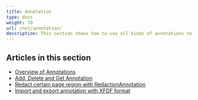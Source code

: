 ```yaml
---
title: Annotation
type: docs
weight: 70
url: /net/annotation/
description: This section shows how to use all kinds of annotations to your PDF file with the Aspose.PDF library.
---
```


## Articles in this section

- [Overview of Annotations](/pdf/net/overview-of-annotations/)
- [Add, Delete and Get Annotation](/pdf/net/add-delete-and-get-annotation/)
- [Redact certain page region with RedactionAnnotation](/pdf/net/redact-certain-page-region-with-redactionannotation/)
- [Import and export annotation with XFDF format](/pdf/net/import-export-xfdf/)
